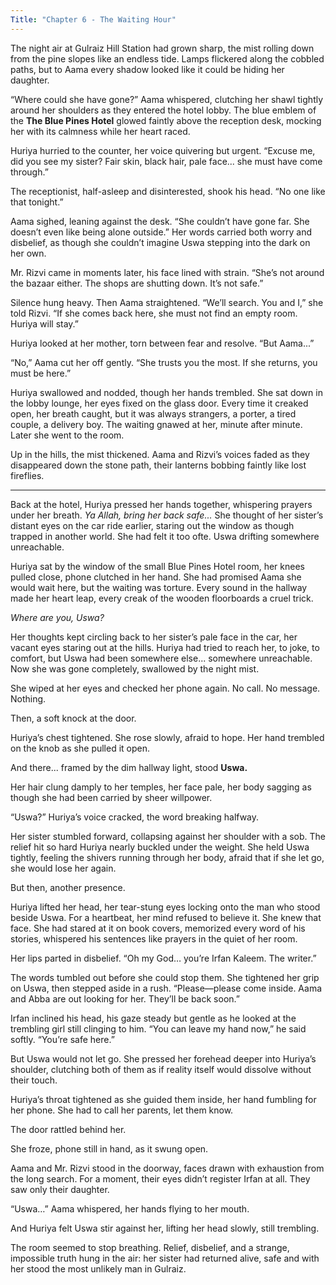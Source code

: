 ```yaml
---
Title: "Chapter 6 - The Waiting Hour"
---
```


The night air at Gulraiz Hill Station had grown sharp, the mist rolling down from the pine slopes like an endless tide. Lamps flickered along the cobbled paths, but to Aama every shadow looked like it could be hiding her daughter.

“Where could she have gone?” Aama whispered, clutching her shawl tightly around her shoulders as they entered the hotel lobby. The blue emblem of the **The Blue Pines Hotel** glowed faintly above the reception desk, mocking her with its calmness while her heart raced.

Huriya hurried to the counter, her voice quivering but urgent.
“Excuse me, did you see my sister? Fair skin, black hair, pale face... she must have come through.”

The receptionist, half-asleep and disinterested, shook his head. “No one like that tonight.”

Aama sighed, leaning against the desk. “She couldn’t have gone far. She doesn’t even like being alone outside.” Her words carried both worry and disbelief, as though she couldn’t imagine Uswa stepping into the dark on her own.

Mr. Rizvi came in moments later, his face lined with strain. “She’s not around the bazaar either. The shops are shutting down. It’s not safe.”

Silence hung heavy. Then Aama straightened. “We’ll search. You and I,” she told Rizvi. “If she comes back here, she must not find an empty room. Huriya will stay.”

Huriya looked at her mother, torn between fear and resolve. “But Aama...”

“No,” Aama cut her off gently. “She trusts you the most. If she returns, you must be here.”

Huriya swallowed and nodded, though her hands trembled. She sat down in the lobby lounge, her eyes fixed on the glass door. Every time it creaked open, her breath caught, but it was always strangers, a porter, a tired couple, a delivery boy. The waiting gnawed at her, minute after minute. Later she went to the room.

Up in the hills, the mist thickened. Aama and Rizvi’s voices faded as they disappeared down the stone path, their lanterns bobbing faintly like lost fireflies.

---

Back at the hotel, Huriya pressed her hands together, whispering prayers under her breath. *Ya Allah, bring her back safe...* She thought of her sister’s distant eyes on the car ride earlier, staring out the window as though trapped in another world. She had felt it too ofte. Uswa drifting somewhere unreachable.

Huriya sat by the window of the small Blue Pines Hotel room, her knees pulled close, phone clutched in her hand. She had promised Aama she would wait here, but the waiting was torture. Every sound in the hallway made her heart leap, every creak of the wooden floorboards a cruel trick.

*Where are you, Uswa?*

Her thoughts kept circling back to her sister’s pale face in the car, her vacant eyes staring out at the hills. Huriya had tried to reach her, to joke, to comfort, but Uswa had been somewhere else... somewhere unreachable. Now she was gone completely, swallowed by the night mist.

She wiped at her eyes and checked her phone again. No call. No message. Nothing.

Then, a soft knock at the door.

Huriya’s chest tightened. She rose slowly, afraid to hope. Her hand trembled on the knob as she pulled it open.

And there... framed by the dim hallway light, stood **Uswa.**

Her hair clung damply to her temples, her face pale, her body sagging as though she had been carried by sheer willpower.

“Uswa?” Huriya’s voice cracked, the word breaking halfway.

Her sister stumbled forward, collapsing against her shoulder with a sob. The relief hit so hard Huriya nearly buckled under the weight. She held Uswa tightly, feeling the shivers running through her body, afraid that if she let go, she would lose her again.

But then, another presence.

Huriya lifted her head, her tear-stung eyes locking onto the man who stood beside Uswa. For a heartbeat, her mind refused to believe it. She knew that face. She had stared at it on book covers, memorized every word of his stories, whispered his sentences like prayers in the quiet of her room.

Her lips parted in disbelief.
“Oh my God… you’re Irfan Kaleem. The writer.”

The words tumbled out before she could stop them. She tightened her grip on Uswa, then stepped aside in a rush. “Please—please come inside. Aama and Abba are out looking for her. They’ll be back soon.”

Irfan inclined his head, his gaze steady but gentle as he looked at the trembling girl still clinging to him. “You can leave my hand now,” he said softly. “You’re safe here.”

But Uswa would not let go. She pressed her forehead deeper into Huriya’s shoulder, clutching both of them as if reality itself would dissolve without their touch.

Huriya’s throat tightened as she guided them inside, her hand fumbling for her phone. She had to call her parents, let them know.

The door rattled behind her.

She froze, phone still in hand, as it swung open.

Aama and Mr. Rizvi stood in the doorway, faces drawn with exhaustion from the long search. For a moment, their eyes didn’t register Irfan at all. They saw only their daughter.

“Uswa…” Aama whispered, her hands flying to her mouth.

And Huriya felt Uswa stir against her, lifting her head slowly, still trembling.

The room seemed to stop breathing. Relief, disbelief, and a strange, impossible truth hung in the air: her sister had returned alive, safe and with her stood the most unlikely man in Gulraiz.